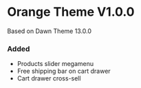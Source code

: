 # Orange Theme V1.0.0
Based on Dawn Theme 13.0.0
### Added
- Products slider megamenu
- Free shipping bar on cart drawer
- Cart drawer cross-sell